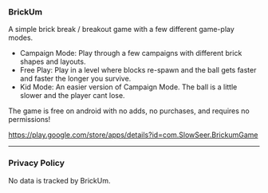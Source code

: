 ### BrickUm

A simple brick break / breakout game with a few different game-play modes.

* Campaign Mode: Play through a few campaigns with different brick shapes and layouts.    
* Free Play: Play in a level where blocks re-spawn and the ball gets faster and faster the longer you survive.    
* Kid Mode: An easier version of Campaign Mode. The ball is a little slower and the player cant lose.    

The game is free on android with no adds, no purchases, and requires no permissions!

https://play.google.com/store/apps/details?id=com.SlowSeer.BrickumGame

---

### Privacy Policy

No data is tracked by BrickUm.
